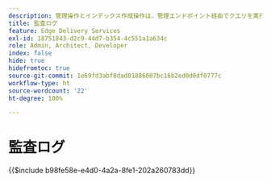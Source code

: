 ```yaml
---
description: 管理操作とインデックス作成操作は、管理エンドポイント経由でクエリを実行できる監査ログに記録されます。
title: 監査ログ
feature: Edge Delivery Services
exl-id: 18751843-d2c9-44d7-b354-4c551a1a634c
role: Admin, Architect, Developer
index: false
hide: true
hidefromtoc: true
source-git-commit: 1e69fd3abf8dad01886007bc16b2ed0d0df0777c
workflow-type: ht
source-wordcount: '22'
ht-degree: 100%

---
```


# 監査ログ

{{$include b98fe58e-e4d0-4a2a-8fe1-202a260783dd}}
